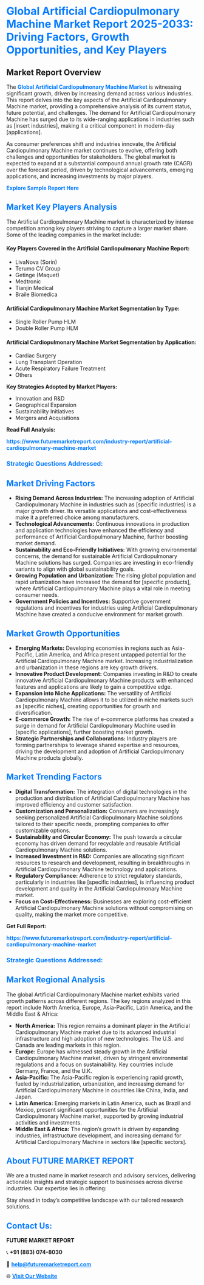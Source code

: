 <h1 style="color: #007BFF;">Global Artificial Cardiopulmonary Machine Market Report 2025-2033: Driving Factors, Growth Opportunities, and Key Players</h1>

<section id="overview">
<h2>Market Report Overview</h2>
<p>The <a href="https://www.futuremarketreport.com/industry-report/artificial-cardiopulmonary-machine-market" style="color: #007BFF; text-decoration: none;"><strong>Global Artificial Cardiopulmonary Machine Market</strong></a> is witnessing significant growth, driven by increasing demand across various industries. This report delves into the key aspects of the Artificial Cardiopulmonary Machine market, providing a comprehensive analysis of its current status, future potential, and challenges. The demand for Artificial Cardiopulmonary Machine has surged due to its wide-ranging applications in industries such as [insert industries], making it a critical component in modern-day [applications].</p>
<p>As consumer preferences shift and industries innovate, the Artificial Cardiopulmonary Machine market continues to evolve, offering both challenges and opportunities for stakeholders. The global market is expected to expand at a substantial compound annual growth rate (CAGR) over the forecast period, driven by technological advancements, emerging applications, and increasing investments by major players.</p>
</section>

<section id="overview">
<p><a href="https://www.futuremarketreport.com/request-sample/reportId=78701" style="color: #007BFF; text-decoration: none;"><strong>Explore Sample Report Here</strong></a></p>
</section>

<section id="key-players">
<h2 style="color: #007BFF;">Market Key Players Analysis</h2>
<p>The Artificial Cardiopulmonary Machine market is characterized by intense competition among key players striving to capture a larger market share. Some of the leading companies in the market include:</p>
<h4>Key Players Covered in the Artificial Cardiopulmonary Machine Report:</h4>
<ul><li>LivaNova (Sorin)</li><li>Terumo CV Group</li><li>Getinge (Maquet)</li><li>Medtronic</li><li>Tianjin Medical</li><li>Braile Biomedica</li></ul>
<h4>Artificial Cardiopulmonary Machine Market Segmentation by Type:</h4>
<ul><li>Single Roller Pump HLM</li><li>Double Roller Pump HLM</li></ul>

<h4>Artificial Cardiopulmonary Machine Market Segmentation by Application:</h4>
<ul><li>Cardiac Surgery</li><li>Lung Transplant Operation</li><li>Acute Respiratory Failure Treatment</li><li>Others</li></ul>
<p><strong>Key Strategies Adopted by Market Players:</strong></p>
<ul>
<li>Innovation and R&D</li>
<li>Geographical Expansion</li>
<li>Sustainability Initiatives</li>
<li>Mergers and Acquisitions</li>
</ul>
</section>

<section>
<p><strong>Read Full Analysis: </strong></p><a href="https://www.futuremarketreport.com/industry-report/artificial-cardiopulmonary-machine-market" style="color: #007BFF; text-decoration: none;"><strong>https://www.futuremarketreport.com/industry-report/artificial-cardiopulmonary-machine-market</strong></a>
<h3 style="color: #007BFF;">Strategic Questions Addressed:</h3>
</section>

<section id="driving-factors">
<h2 style="color: #007BFF;">Market Driving Factors</h2>
<ul>
<li><strong>Rising Demand Across Industries:</strong> The increasing adoption of Artificial Cardiopulmonary Machine in industries such as [specific industries] is a major growth driver. Its versatile applications and cost-effectiveness make it a preferred choice among manufacturers.</li>
<li><strong>Technological Advancements:</strong> Continuous innovations in production and application technologies have enhanced the efficiency and performance of Artificial Cardiopulmonary Machine, further boosting market demand.</li>
<li><strong>Sustainability and Eco-Friendly Initiatives:</strong> With growing environmental concerns, the demand for sustainable Artificial Cardiopulmonary Machine solutions has surged. Companies are investing in eco-friendly variants to align with global sustainability goals.</li>
<li><strong>Growing Population and Urbanization:</strong> The rising global population and rapid urbanization have increased the demand for [specific products], where Artificial Cardiopulmonary Machine plays a vital role in meeting consumer needs.</li>
<li><strong>Government Policies and Incentives:</strong> Supportive government regulations and incentives for industries using Artificial Cardiopulmonary Machine have created a conducive environment for market growth.</li>
</ul>
</section>

<section id="growth-opportunities">
<h2 style="color: #007BFF;">Market Growth Opportunities</h2>
<ul>
<li><strong>Emerging Markets:</strong> Developing economies in regions such as Asia-Pacific, Latin America, and Africa present untapped potential for the Artificial Cardiopulmonary Machine market. Increasing industrialization and urbanization in these regions are key growth drivers.</li>
<li><strong>Innovative Product Development:</strong> Companies investing in R&D to create innovative Artificial Cardiopulmonary Machine products with enhanced features and applications are likely to gain a competitive edge.</li>
<li><strong>Expansion into Niche Applications:</strong> The versatility of Artificial Cardiopulmonary Machine allows it to be utilized in niche markets such as [specific niches], creating opportunities for growth and diversification.</li>
<li><strong>E-commerce Growth:</strong> The rise of e-commerce platforms has created a surge in demand for Artificial Cardiopulmonary Machine used in [specific applications], further boosting market growth.</li>
<li><strong>Strategic Partnerships and Collaborations:</strong> Industry players are forming partnerships to leverage shared expertise and resources, driving the development and adoption of Artificial Cardiopulmonary Machine products globally.</li>
</ul>
</section>

<section id="trending-factors">
<h2 style="color: #007BFF;">Market Trending Factors</h2>
<ul>
<li><strong>Digital Transformation:</strong> The integration of digital technologies in the production and distribution of Artificial Cardiopulmonary Machine has improved efficiency and customer satisfaction.</li>
<li><strong>Customization and Personalization:</strong> Consumers are increasingly seeking personalized Artificial Cardiopulmonary Machine solutions tailored to their specific needs, prompting companies to offer customizable options.</li>
<li><strong>Sustainability and Circular Economy:</strong> The push towards a circular economy has driven demand for recyclable and reusable Artificial Cardiopulmonary Machine solutions.</li>
<li><strong>Increased Investment in R&D:</strong> Companies are allocating significant resources to research and development, resulting in breakthroughs in Artificial Cardiopulmonary Machine technology and applications.</li>
<li><strong>Regulatory Compliance:</strong> Adherence to strict regulatory standards, particularly in industries like [specific industries], is influencing product development and quality in the Artificial Cardiopulmonary Machine market.</li>
<li><strong>Focus on Cost-Effectiveness:</strong> Businesses are exploring cost-efficient Artificial Cardiopulmonary Machine solutions without compromising on quality, making the market more competitive.</li>
</ul>
</section>

<section>
<p><strong>Get Full Report: </strong></p><a href="https://www.futuremarketreport.com/industry-report/artificial-cardiopulmonary-machine-market" style="color: #007BFF; text-decoration: none;"><strong>https://www.futuremarketreport.com/industry-report/artificial-cardiopulmonary-machine-market</strong></a>
<h3 style="color: #007BFF;">Strategic Questions Addressed:</h3>
</section>


<section id="regional-analysis">
<h2 style="color: #007BFF;">Market Regional Analysis</h2>
<p>The global Artificial Cardiopulmonary Machine market exhibits varied growth patterns across different regions. The key regions analyzed in this report include North America, Europe, Asia-Pacific, Latin America, and the Middle East & Africa:</p>
<ul>
<li><strong>North America:</strong> This region remains a dominant player in the Artificial Cardiopulmonary Machine market due to its advanced industrial infrastructure and high adoption of new technologies. The U.S. and Canada are leading markets in this region.</li>
<li><strong>Europe:</strong> Europe has witnessed steady growth in the Artificial Cardiopulmonary Machine market, driven by stringent environmental regulations and a focus on sustainability. Key countries include Germany, France, and the U.K.</li>
<li><strong>Asia-Pacific:</strong> The Asia-Pacific region is experiencing rapid growth, fueled by industrialization, urbanization, and increasing demand for Artificial Cardiopulmonary Machine in countries like China, India, and Japan.</li>
<li><strong>Latin America:</strong> Emerging markets in Latin America, such as Brazil and Mexico, present significant opportunities for the Artificial Cardiopulmonary Machine market, supported by growing industrial activities and investments.</li>
<li><strong>Middle East & Africa:</strong> The region’s growth is driven by expanding industries, infrastructure development, and increasing demand for Artificial Cardiopulmonary Machine in sectors like [specific sectors].</li>
</ul>
</section>

<footer>
<h2 style="color: #007BFF;">About FUTURE MARKET REPORT</h2>
<p>We are a trusted name in market research and advisory services, delivering actionable insights and strategic support to businesses across diverse industries. Our expertise lies in offering:</p>

<p>Stay ahead in today’s competitive landscape with our tailored research solutions.</p>

<h2 style="color: #007BFF;">Contact Us:</h2>
<p><strong>FUTURE MARKET REPORT</strong></p>
<p>📞 <strong>+91 (883) 074-8030</strong></p>
<p>📧 <strong><a href="mailto:help@futuremarketreport.com" style="color: #007BFF;">help@futuremarketreport.com</a></strong></p>
<p>🌐 <strong><a href="https://www.futuremarketreport.com/" style="color: #007BFF;">Visit Our Website</a></strong></p>
</footer>